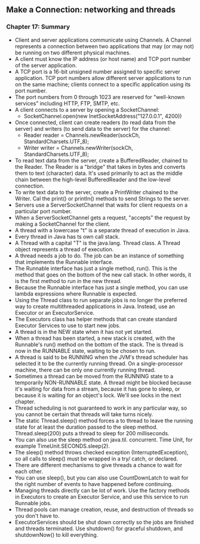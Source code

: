 ## Make a Connection: networking and threads

### Chapter 17: Summary
- Client and server applications communicate using Channels. A Channel represents a connection between two applications that may (or may not) be running on two different physical machines.
- A client must know the IP address (or host name) and TCP port number of the server application.
- A TCP port is a 16-bit unsigned number assigned to specific server application. TCP port numbers allow different server applications to run on the same machine; clients connect to a specific application using its port number.
- The port numbers from 0 through 1023 are reserved for "well-known services" including HTTP, FTP, SMTP, etc.
- A client connects to a server by opening a SocketChannel: 
    - SocketChannel.open(new InetSocketAddress("127.0.0.1", 4200))  
- Once connected, client can create readers (to read data from the server) and writers (to send data to the server) for the channel:
    - Reader reader = Channels.newReader(sockCh, StandardCharsets.UTF_8); 
    - Writer writer = Channels.newWriter(sockCh, StandardCharsets.UTF_8); 
- To read text data from the server, create a BufferedReader, chained to the Reader. The Reader is a "bridge" that takes in bytes and converts them to text (character) data. It's used primarily to act as the middle chain between the high-level BufferedReader and the low-level connection.
- To write text data to the server, create a PrintWriter chained to the Writer. Cal the print() or printIn() methods to send Strings to the server.
- Servers use a ServerSocketChannel that waits for client requests on a particular port number.
- When a ServerSocketChannel gets a request, "accepts" the request by making a SocketChannel for the client.
- A thread with a lowercase "t" is a separate thread of execution in Java.
- Every thread in Java has ts own call stack.
- A Thread with a capital "T" is the java.lang. Thread class. A Thread object represents a thread of execution.
- A thread needs a job to do. The job can be an instance of something that implements the Runnable interface.
- The Runnable interface has just a single method, run(). This is the method that goes on the bottom of the new call stack. In other words, it is the first method to run in the new thread. 
- Because the Runnable interface has just a single method, you can use lambda expressions where Runnable is expected. 
- Using the Thread class to run separate jobs is no longer the preferred way to create multithreaded applications in Java. Instead, use an Executor or an ExecutorService.
- The Executors class has helper methods that can create standard Executor Services to use to start new jobs.
- A thread is in the NEW state when it has not yet started.
- When a thread has been started, a new stack is created, with the Runnable's run() method on the bottom of the stack. The is thread is now in the RUNNABLE state, waiting to be chosen to run.
- A thread is said to be RUNNING when the JVM's thread scheduler has selected it to be the currently running thread. On a single-processor machine, there can be only one currently running thread.
- Sometimes a thread can be moved from the RUNNING state to a temporarily NON-RUNNABLE state. A thread might be blocked because it's waiting for data from a stream, because it has gone to sleep, or because it is waiting for an object's lock. We'll see locks in the next chapter.
- Thread scheduling is not guaranteed to work in any particular way, so you cannot be certain that threads will take turns nicely.
- The static Thread.sleep() method forces a to thread to leave the running state for at least the duration passed to the sleep method. Thread.sleep(200) puts a thread to sleep for 200 milliseconds.
- You can also use the sleep method on java.til. concurrent. Time Unit, for example TimeUnit.SECONDS.sleep(2).
- The sleep() method throws checked exception (InterruptedException), so all calls to sleep() must be wrapped in a try/ catch, or declared.
- There are different mechanisms to give threads a chance to wait for each other.
- You can use sleep(), but you can also use CountDownLatch to wait for the right number of events to have happened before continuing.
- Managing threads directly can be lot of work. Use the factory methods in Executors to create an Executor Service, and use this service to run Runnable jobs.
- Thread pools can manage creation, reuse, and destruction of threads so you don't have to.
- ExecutorServices should be shut down correctly so the jobs are finished and threads terminated. Use shutdown() for graceful shutdown, and shutdownNow() to kill everything.